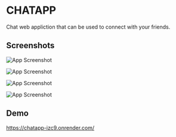 # CHATAPP

Chat web appliction that can be used to connect with your friends.

<!--## Lessons Learned

What did you learn while building this project? What challenges did you face and how did you overcome them?

-->
## Screenshots

![App Screenshot](https://i.ibb.co/fDhJLdQ/Capture.png)

![App Screenshot](https://i.ibb.co/MNM719B/Capture.png)

![App Screenshot](https://i.ibb.co/GQdN31v/Capture.png)

![App Screenshot](https://i.ibb.co/XYNhHWm/Capture.png)



## Demo

https://chatapp-izc9.onrender.com/
